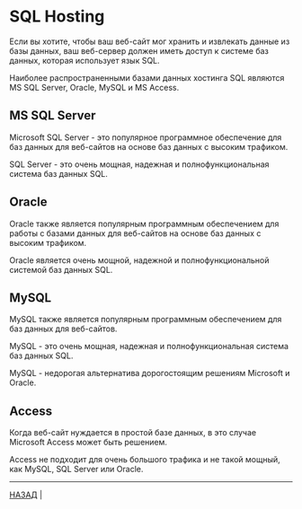 # SQL Hosting

Если вы хотите, чтобы ваш веб-сайт мог хранить и извлекать данные из базы данных, ваш веб-сервер должен иметь доступ к системе баз данных, которая использует язык SQL.

Наиболее распространенными базами данных хостинга SQL являются MS SQL Server, Oracle, MySQL и MS Access.

## MS SQL Server

Microsoft SQL Server - это популярное программное обеспечение для баз данных для веб-сайтов на основе баз данных с высоким трафиком.

SQL Server - это очень мощная, надежная и полнофункциональная система баз данных SQL.

## Oracle

Oracle также является популярным программным обеспечением для работы с базами данных для веб-сайтов на основе баз данных с высоким трафиком.

Oracle является очень мощной, надежной и полнофункциональной системой баз данных SQL.

## MySQL

MySQL также является популярным программным обеспечением для баз данных для веб-сайтов.

MySQL - это очень мощная, надежная и полнофункциональная система баз данных SQL.

MySQL - недорогая альтернатива дорогостоящим решениям Microsoft и Oracle.

## Access

Когда веб-сайт нуждается в простой базе данных, в это  случае Microsoft Access может быть решением.

Access не подходит для очень большого трафика и не такой мощный, как MySQL, SQL Server или Oracle.

---

[НАЗАД](/SQL_DATABASE/SQL_Injection.md)  |

